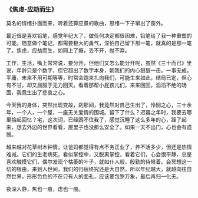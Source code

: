### 《焦虑-应劫而生》

莫名的情绪扑面而来，听着还算应景的歌曲，思绪一下子窜出了窗外。

最近很是喜欢铅笔，感觉年纪大了，做任何决定都很困难，铅笔给了我一种重塑的可能。随意做个笔记，都需要极大的勇气，深怕自己留下那一笔，就真的是那一笔了。焦虑，应劫而生，如同上了瘾，丢不开，抛不弃。

工作，生活，嘴上常常说，要分开，但他们又怎么能分开呢，虽然《三十而已》里说，年龄只是个数字，但它超出了数字本身，朝我们的内心狠狠一击。一事无成，平庸，未来不用可期等等，时常会跑来扎向我们，可能生来如此，结局已定，但心有不甘，却又屈服于无力回天。看着那帮小屁孩儿们，来来回回，滔滔不绝的场面，我竟生出了悲哀之心。

今天我的身体，突然出现变故，刹那间，我竟然对自己生出了，怜悯之心，三十余年，一个人，一个屋，一座无关爱情的围城。留下了什么？迟暮之年时，我要去哪里拾起回忆？宅，这次词，已经困不住我了，感觉沉睡了这么多年的心，躁了起来，想去外边的世界看看，屋里子也没那么安全了。如果一天不出门，心也会有遗憾。

越来越对花草树木钟情，让爸妈都觉得有点不务正业了，养不活多少，但还是热情难减。它们的生老病死，看似掌控中，又脱离掌控，看着它们，心会很平静，总是喜欢触摸它们，偶尔发现个枯萎的叶子，就如仆人般，殷勤的侍候着。会冥想这一切的根由，来到人世间，我们的归宿终究还是大自然，所以年纪越大，就越向往自然世界，形形色色的不在只有人的面孔，应该要包罗万象，最后再归一化无。

夜深人静，焦也一痕，虑也一痕。





